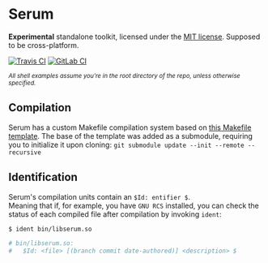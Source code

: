 # Serum
**Experimental** standalone toolkit, licensed under the [MIT license](./COPYING.md). Supposed to be cross-platform.

[![Travis CI](https://travis-ci.org/icecubetray/serum.svg?branch=master)](https://travis-ci.org/icecubetray/serum)
[![GitLab CI](https://gitlab.com/icecubetray/serum/badges/master/pipeline.svg)](https://gitlab.com/icecubetray/serum/commits/master)

<sup>*All shell examples assume you're in the root directory of the repo, unless otherwise specified.*</sup>

## Compilation ##
Serum has a custom Makefile compilation system based on [this Makefile template](/icecubetray/make-c-template).
The base of the template was added as a submodule, requiring you to initialize it upon cloning: `git submodule update --init --remote --recursive`

## Identification ##
Serum's compilation units contain an `$Id: entifier $`.<br/>
Meaning that if, for example, you have `GNU RCS` installed, you can check the status of each compiled file after compilation by invoking `ident`:
```sh
$ ident bin/libserum.so

# bin/libserum.so:
#	$Id: <file> [(branch commit date-authored)] <description> $
```
